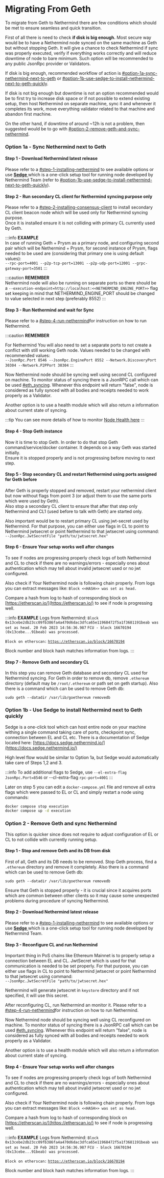 # Migrating From Geth

To migrate from Geth to Nethermind there are few conditions which should be met to ensure seamless and quick transition.

First of all there is need to check **if disk is big enough.** Most secure way would be to have a Nethermind node synced
on the same machine as Geth but without stopping Geth. It will give a chance to check Nethermind if sync was properly
executed, verify if everything works correctly and will reduce downtime of node to bare minimum. Such option will be
recommended to any public JsonRpc provider or Validators.

If disk is big enough, recommended workflow of action
is [#option-1a-sync-nethermind-next-to-geth](migrating-from-geth.md#option-1a---sync-nethermind-next-to-geth)
or [#option-1b-use-sedge-to-install-nethermind-next-to-geth-quickly](migrating-from-geth.md#option-1b---use-sedge-to-install-nethermind-next-to-geth-quickly).

If disk is not big enough but downtime is not an option recommended would be to first try to increase disk space or if
not possible to extend existing setup, then host Nethermind on separate machine, sync it and whenever it completes its
work, move everything validator related to that machine and abandon first machine.

On the other hand, if downtime of around \~12h is not a problem, then suggested would be to go
with [#option-2-remove-geth-and-sync-nethermind](migrating-from-geth.md#option-2---remove-geth-and-sync-nethermind).

### Option 1a - Sync Nethermind next to Geth

#### Step 1 - Download Nethermind latest release

Please refer to
a [#step-1-installing-nethermind](installing-nethermind.md) to see
available options or use [**Sedge** ](https://docs.sedge.nethermind.io/) which is a one-click setup tool for running
node
developed by Nethermind Team (refer
to [#option-1b-use-sedge-to-install-nethermind-next-to-geth-quickly](migrating-from-geth.md#option-1b---use-sedge-to-install-nethermind-next-to-geth-quickly)).

#### Step 2 - Run secondary CL client for Nethermind syncing purpose only

Please refer to
a [#step-2-installing-consensus-client](../02-fundamentals/running-nethermind-post-merge.md#step-2-installing-consensus-client)
to install secondary CL client beacon node which will be used only for Nethermind syncing purpose.\
Once it is installed ensure it is not colliding with primary CL currently used by Geth.

:::info
**EXAMPLE**\
In case of running Geth + Prysm as a primary node, and configuring second pair which will be Nethermind + Prysm, for
second instance of Prysm, flags needed to be used are (considering that primary one is using default values):\
`--rpc-port=4001 --p2p-tcp-port=13001 --p2p-udp-port=12001 --grpc-gateway-port=3501`
:::

:::caution
**REMEMBER**\
Nethermind node will also be running on separate ports so there should be
a `--execution-endpoint=http://localhost:<<NETHERMIND_ENGINE_PORT>>` flag set keeping in mind that
NETHERMIND\_ENGINE\_PORT should be changed to value selected in next step (preferably 8552)
:::

#### Step 3 - Run Nethermind and wait for Sync

Please refer to a [#step-4-run-nethermind](../02-fundamentals/running-nethermind-post-merge.md#step-4-run-nethermind)for
instruction on how to run Nethermind.

:::caution
**REMEMBER**

For Nethermind You will also need to set a separate ports to not create a conflict with still working Geth node. Values
needed to be changed with recommended values:\
`--JsonRpc.Port 8546 --JsonRpc.EnginePort 8552 --Network.DiscoveryPort 30304 --Network.P2PPort 30304`
:::

Now Nethermind node should be syncing well using second CL configured on machine. To monitor status of syncing there is
a JsonRPC call which can be
used [#eth\_syncing](../03-interacting-with-nethermind/02-json-rpc-api/eth.md#eth_syncing).
Whenever this endpoint will return "false", node is considered as fully synced with all bodies and receipts needed to
work properly as a Validator.

Another option is to use a health module which will also return a information about current state of syncing.

:::tip
You can see more details of how to monitor [Node Health here](../04-monitoring/monitoring-node-health.md)
:::

#### Step 4 - Stop Geth instance

Now it is time to stop Geth. In order to do that stop Geth command/service/docker container. It depends on a way Geth
was started initially. \
Ensure it is stopped properly and is not progressing before moving to next step.

#### Step 5 - Stop secondary CL and restart Nethermind using ports assigned for Geth before

After Geth is properly stopped and removed, restart your nethermind client but now without flags from point 3 (or adjust
them to use the same ports which were used by Geth).\
Also stop a secondary CL client to ensure that after that step only Nethermind and CL1 (used before to talk with Geth)
are started only.

Also important would be to restart primary CL using jwt-secret used by Nethermind. For that purpose, you can either use
flags in CL to point to Nethermind jwtsecret or point Nethermind to that jwtsecret using command:
`--JsonRpc.JwtSecretFile "path/to/jwtsecret.hex"`

#### Step 6 - Ensure Your setup works well after changes

To see if nodes are progressing properly check logs of both Nethermind and CL to check if there are no warnings/errors -
especially ones about authentication which may tell about invalid jwtsecret used or no jwt configured.

Also check if Your Nethermind node is following chain properly. From logs you can extract messages like:
`Block <<HASH>> was set as head.`

Compare a hash from log to hash of corresponding block on [https://etherscan.io/](https://etherscan.io/) to see if node
is progressing well.

:::info
**EXAMPLE**
Logs from Nethermind:
`Block 0x13cebe2db23cc09fb386fa4a470d6dac3dfca65e11968472f5a1f3681191beab was set as head. 20 Feb 2023 14:56:36.987`
`FCU - block 16670194 (0x13cebe...91beab) was processed.`

`Block on etherscan:`
[`https://etherscan.io/block/16670194`](https://etherscan.io/block/16670194)

Block number and block hash matches information from logs.
:::

#### Step 7 - Remove Geth and secondary CL

In this step you can remove Geth database and secondary CL used for Nethermind syncing.
For Geth in order to remove db, remove `.ethereum` directory (default may be `/root/.ethereum` or path set on geth
startup). Also there is a command which can be used to remove Geth db:

`sudo geth --datadir /var/lib/goethereum removedb`

### Option 1b - Use Sedge to install Nethermind next to Geth quickly

Sedge is a one-click tool which can host entire node on your machine withing a single command taking care of ports,
checkpoint sync, connection between EL and CL etc.
There is a documentation of Sedge located here: [https://docs.sedge.nethermind.io/](https://docs.sedge.nethermind.io/)

High level flow would be similar to Option 1a, but Sedge would automatically take care of Steps 1,2 and 3.

:::info
To add additional flags to Sedge, use `--el-extra-flag JsonRpc.Port=8546` or --cl-extra-flag `rpc-port=4001`
:::

Later on step 5 you can edit a `docker-compose.yml` file and remove all extra flags which were passed to EL or CL and
simply restart a node using commands:

```bash
docker compose stop execution
docker compose up -d execution
```

### Option 2 - Remove Geth and sync Nethermind

This option is quicker since does not require to adjust configuration of EL or CL to not collide with currently running
setup.

#### Step 1 - Stop and remove Geth and its DB from disk

First of all, Geth and its DB needs to be removed. Stop Geth process, find a `.ethereum` directory and remove it
completely. Also there is a command which can be used to remove Geth db:

`sudo geth --datadir /var/lib/goethereum removedb`

Ensure that Geth is stopped properly - it is crucial since it acquires ports which are common between other clients so
it may cause some unexpected problems during procedure of syncing Nethermind.

#### Step 2 - Download Nethermind latest release

Please refer to
a [#step-1-installing-nethermind](../02-fundamentals/running-nethermind-post-merge.md#step-1-installing-nethermind) to see
available options or use [**Sedge** ](https://docs.sedge.nethermind.io/) which is a one-click setup tool for running
node
developed by Nethermind Team.

#### Step 3 - Reconfigure CL and run Nethermind

Important thing in PoS chains like Ethereum Mainnet is to properly setup a connection between EL and CL. JwtSecret which
is used for that communication is needed to be set properly. For that purpose, you can either use flags in CL to point
to Nethermind jwtsecret or point Nethermind to that jwtsecret using command:\
`--JsonRpc.JwtSecretFile "path/to/jwtsecret.hex"`

Nethermind will generate jwtsecret in `keystore` directory and if not specified, it will use this secret.

After reconfiguring CL, run Nethermind an monitor it. Please refer to
a [#step-4-run-nethermind](../02-fundamentals/running-nethermind-post-merge.md#step-5-run-nethermind)for instruction on how to
run Nethermind.

Now Nethermind node should be syncing well using CL reconfigured on machine. To monitor status of syncing there is a
JsonRPC call which can be used [#eth\_syncing](../03-interacting-with-nethermind/02-json-rpc-api/eth.md#eth\_syncing).
Whenever this endpoint will return "false", node is considered as fully synced with all bodies and receipts needed to
work properly as a Validator.

Another option is to use a health module which will also return a information about current state of syncing.

#### Step 4 - Ensure Your setup works well after changes

To see if nodes are progressing properly check logs of both Nethermind and CL to check if there are no warnings/errors -
especially ones about authentication which may tell about invalid jwtsecret used or no jwt configured.

Also check if Your Nethermind node is following chain properly. From logs you can extract messages like:
`Block <<HASH>> was set as head.`

Compare a hash from log to hash of corresponding block on [https://etherscan.io/](https://etherscan.io/) to see if node
is progressing well.

:::info
**EXAMPLE**
Logs from Nethermind:
`Block 0x13cebe2db23cc09fb386fa4a470d6dac3dfca65e11968472f5a1f3681191beab was set as head. 20 Feb 2023 14:56:36.987`
`FCU - block 16670194 (0x13cebe...91beab) was processed.`

`Block on etherscan:`
[`https://etherscan.io/block/16670194`](https://etherscan.io/block/16670194)

Block number and block hash matches information from logs.
:::
